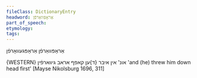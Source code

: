 ```yaml
---
fileClass: DictionaryEntry
headword: אַראָפּוואַרפֿן
part_of_speech: 
etymology: 
tags: 
---
```

אַראָפּוואַרפֿן
אַראָפּגעוואָרפֿן

{WESTERN}
אונ' אין איבר {ד}ען קאפף אראב גיווארפֿין
'and (he) threw him down head first'
[Mayse Nikolsburg 1696, 311]